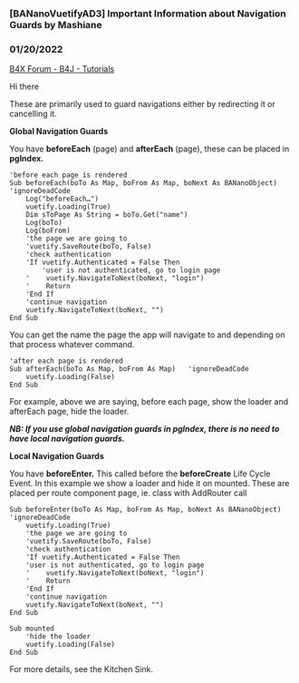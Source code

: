 ### [BANanoVuetifyAD3] Important Information about Navigation Guards by Mashiane
### 01/20/2022
[B4X Forum - B4J - Tutorials](https://www.b4x.com/android/forum/threads/137797/)

Hi there  
  
These are primarily used to guard navigations either by redirecting it or cancelling it.  
  
**Global Navigation Guards**  
  
You have **beforeEach** (page) and **afterEach** (page), these can be placed in **pgIndex.**  
  

```B4X
'before each page is rendered  
Sub beforeEach(boTo As Map, boFrom As Map, boNext As BANanoObject)   'ignoreDeadCode  
    Log("beforeEach…")  
    vuetify.Loading(True)  
    Dim sToPage As String = boTo.Get("name")  
    Log(boTo)  
    Log(boFrom)  
    'the page we are going to  
    'vuetify.SaveRoute(boTo, False)  
    'check authentication  
    'If vuetify.Authenticated = False Then  
        'user is not authenticated, go to login page  
    '    vuetify.NavigateToNext(boNext, "login")  
    '    Return  
    'End If  
    'continue navigation  
    vuetify.NavigateToNext(boNext, "")  
End Sub
```

  
  
You can get the name the page the app will navigate to and depending on that process whatever command.  
  

```B4X
'after each page is rendered  
Sub afterEach(boTo As Map, boFrom As Map)   'ignoreDeadCode  
    vuetify.Loading(False)  
End Sub
```

  
  
For example, above we are saying, before each page, show the loader and afterEach page, hide the loader.  
  
***NB: If you use global navigation guards in pgIndex, there is no need to have local navigation guards.***  
  
**Local Navigation Guards**  
  
You have **beforeEnter.** This called before the **beforeCreate** Life Cycle Event. In this example we show a loader and hide it on mounted. These are placed per route component page, ie. class with AddRouter call  
  

```B4X
Sub beforeEnter(boTo As Map, boFrom As Map, boNext As BANanoObject)   'ignoreDeadCode  
    vuetify.Loading(True)  
    'the page we are going to  
    'vuetify.SaveRoute(boTo, False)  
    'check authentication  
    'If vuetify.Authenticated = False Then  
    'user is not authenticated, go to login page  
    '    vuetify.NavigateToNext(boNext, "login")  
    '    Return  
    'End If  
    'continue navigation  
    vuetify.NavigateToNext(boNext, "")  
End Sub  
  
Sub mounted  
    'hide the loader  
    vuetify.Loading(False)  
End Sub
```

  
  
For more details, see the Kitchen Sink.